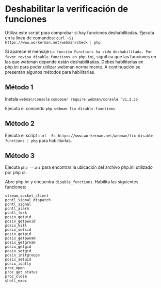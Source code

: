 # Deshabilitar la verificación de funciones

Utiliza este script para comprobar si hay funciones deshabilitadas. Ejecuta en la línea de comandos: ```curl -Ss https://www.workerman.net/webman/check | php```

Si aparece el mensaje ```La función Functions ha sido deshabilitada. Por favor revisa disable_functions en php.ini```, significa que las funciones en las que webman depende están deshabilitadas. Debes habilitarlas en php.ini para poder utilizar webman normalmente. A continuación se presentan algunos métodos para habilitarlas.

## Método 1
Instala `webman/console`
```composer require webman/console ^v1.2.35```

Ejecuta el comando
```php webman fix-disable-functions```

## Método 2
Ejecuta el script `curl -Ss https://www.workerman.net/webman/fix-disable-functions | php` para habilitarlas.

## Método 3
Ejecuta `php --ini` para encontrar la ubicación del archivo php.ini utilizado por php cli.

Abre php.ini y encuentra `disable_functions`. Habilita las siguientes funciones:
```stream_socket_server
stream_socket_client
pcntl_signal_dispatch
pcntl_signal
pcntl_alarm
pcntl_fork
posix_getuid
posix_getpwuid
posix_kill
posix_setsid
posix_getpid
posix_getpwnam
posix_getgrnam
posix_getgid
posix_setgid
posix_initgroups
posix_setuid
posix_isatty
proc_open
proc_get_status
proc_close
shell_exec
```
